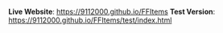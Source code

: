 **Live Website**: https://9112000.github.io/FFItems
**Test Version**: https://9112000.github.io/FFItems/test/index.html